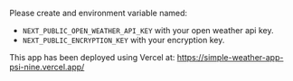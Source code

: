Please create and environment variable named:

- `NEXT_PUBLIC_OPEN_WEATHER_API_KEY` with your open weather api key.
- `NEXT_PUBLIC_ENCRYPTION_KEY` with your encryption key.

This app has been deployed using Vercel at: https://simple-weather-app-psi-nine.vercel.app/
